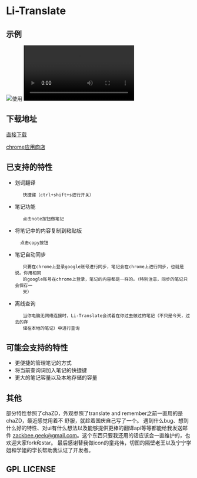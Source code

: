 # Li-Translate

## 示例
![使用](https://raw.githubusercontent.com/Zack-Bee/Li-Translate/master/example/popup.gif)
<video src="https://raw.githubusercontent.com/Zack-Bee/Li-Translate/master/example/content.mp4" controls autoplay></video>
## 下载地址
[直接下载](https://raw.githubusercontent.com/Zack-Bee/Li-Translate/master/release/Li-Translate.crx)

[chrome应用商店](https://chrome.google.com/webstore/detail/li-translate/lkmgcjbiibdplimdmngmkpgeolaplgfd?hl=zh-CN)
## 已支持的特性

* 划词翻译

         快捷键（ctrl+shift+s进行开关）
* 笔记功能

         点击note按钮做笔记
* 将笔记中的内容复制到粘贴板

        点击copy按钮
* 笔记自动同步

	     只要在chrome上登录google账号进行同步，笔记会在chrome上进行同步，也就是说。你用相同
         的google账号在chrome上登录，笔记的内容都是一样的。（特别注意，同步的笔记只会保存一
         天）
* 离线查询

         当你电脑无网络连接时，Li-Translate会试着在你过去做过的笔记（不只是今天，过去的存
         储在本地的笔记）中进行查询
## 可能会支持的特性
* 更便捷的管理笔记的方式
* 将当前查询词加入笔记的快捷键
* 更大的笔记容量以及本地存储的容量

## 其他
部分特性参照了chaZD，外观参照了translate and remember之前一直用的是chaZD，最近感觉用着不
舒服，就趁着国庆自己写了一个。
遇到什么bug、想到什么好的特性、对ui有什么想法以及能够提供更棒的翻译api等等都能给我发送邮件
zackbee.geek@gmail.com。这个东西只要我还用的话应该会一直维护的，也欢迎大家fork和star。
最后感谢替我做icon的童兆伟，切图的隔壁老王以及宁宁学姐和学姐的学长帮助我认证了开发者。
## GPL LICENSE
